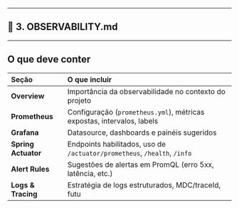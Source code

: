 
---

## 🧭 **3. OBSERVABILITY.md**

---

## O que deve conter

| Seção               | O que incluir                                                             |
|:--------------------|:--------------------------------------------------------------------------|
| **Overview**        | Importância da observabilidade no contexto do projeto                     |
| **Prometheus**      | Configuração (`prometheus.yml`), métricas expostas, intervalos, labels    |
| **Grafana**         | Datasource, dashboards e painéis sugeridos                                |
| **Spring Actuator** | Endpoints habilitados, uso de `/actuator/prometheus`, `/health`, `/info`  |
| **Alert Rules**     | Sugestões de alertas em PromQL (erro 5xx, latência, etc.)                 |
| **Logs & Tracing**  | Estratégia de logs estruturados, MDC/traceId, futu



